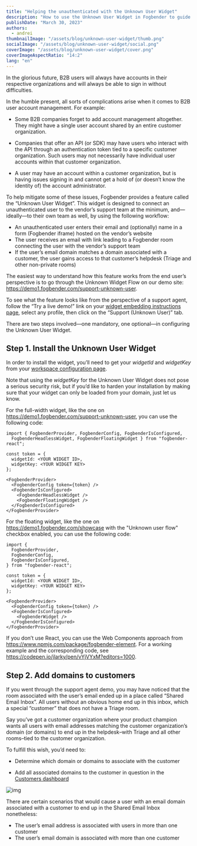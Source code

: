 ```yaml
---
title: "Helping the unauthenticated with the Unknown User Widget"
description: "How to use the Unknown User Widget in Fogbender to guide those without accounts or struggling to sign in to their home helpdesk"
publishDate: "March 30, 2023"
authors:
  - andrei
thumbnailImage: "/assets/blog/unknown-user-widget/thumb.png"
socialImage: "/assets/blog/unknown-user-widget/social.png"
coverImage: "/assets/blog/unknown-user-widget/cover.png"
coverImageAspectRatio: "14:2"
lang: "en"
---
```


In the glorious future, B2B users will always have accounts in their respective organizations and will always be able to sign in without difficulties.

In the humble present, all sorts of complications arise when it comes to B2B user account management. For example:

- Some B2B companies forget to add account management altogether. They might have a single user account shared by an entire customer organization.

- Companies that offer an API (or SDK) may have users who interact with the API through an authentication token tied to a specific customer organization. Such users may not necessarily have individual user accounts within that customer organization.

- A user may have an account within a customer organization, but is having issues signing in and cannot get a hold of (or doesn’t know the identity of) the account administrator.

To help mitigate some of these issues, Fogbender provides a feature called the “Unknown User Widget”. This widget is designed to connect an unauthenticated user to the vendor’s support team at the minimum, and&mdash;ideally&mdash;to their own team as well, by using the following workflow:

- An unauthenticated user enters their email and (optionally) name in a form (Fogbender iframe) hosted on the vendor’s website
- The user receives an email with link leading to a Fogbender room connecting the user with the vendor’s support team
- If the user’s email domain matches a domain associated with a customer, the user gains access to that customer’s helpdesk (Triage and other non-private rooms)

The easiest way to understand how this feature works from the end user’s perspective is to go through the Unknown Widget Flow on our demo site: https://demo1.fogbender.com/support-unknown-user.

To see what the feature looks like from the perspective of a support agent, follow the “Try a live demo!” link on your <a href="https://fogbender.com/admin/-/-/settings/embed" target="_blank">widget embedding instructions page</a>, select any profile, then click on the “Support (Unknown User)” tab.

There are two steps involved&mdash;one mandatory, one optional&mdash;in configuring the Unknown User Widget.

## Step 1. Install the Unknown User Widget

In order to install the widget, you’ll need to get your _widgetId_ and _widgetKey_ from your <a href="https://fogbender.com/admin/-/-/settings/embed" target="_blank">workspace configuration page</a>.

Note that using the _widgetKey_ for the Unknown User Widget does not pose a serious security risk, but if you’d like to harden your installation by making sure that your widget can only be loaded from your domain, just let us know.

For the full-width widget, like the one on https://demo1.fogbender.com/support-unknown-user, you can use the following code:

```
import { FogbenderProvider, FogbenderConfig, FogbenderIsConfigured,
  FogbenderHeadlessWidget, FogbenderFloatingWidget } from "fogbender-react";

const token = {
  widgetId: <YOUR WIDGET ID>,
  widgetKey: <YOUR WIDGET KEY>
};

<FogbenderProvider>
  <FogbenderConfig token={token} />
  <FogbenderIsConfigured>
    <FogbenderHeadlessWidget />
    <FogbenderFloatingWidget />
  </FogbenderIsConfigured>
</FogbenderProvider>
```

For the floating widget, like the one on https://demo1.fogbender.com/showcase with the "Unknown user flow" checkbox enabled, you can use the following code:

```
import {
  FogbenderProvider,
  FogbenderConfig,
  FogbenderIsConfigured,
} from "fogbender-react";

const token = {
  widgetId: <YOUR WIDGET ID>,
  widgetKey: <YOUR WIDGET KEY>
};

<FogbenderProvider>
  <FogbenderConfig token={token} />
  <FogbenderIsConfigured>
    <FogbenderWidget />
  </FogbenderIsConfigured>
</FogbenderProvider>
```

If you don’t use React, you can use the Web Components approach from https://www.npmjs.com/package/fogbender-element. For a working example and the corresponding code, see https://codepen.io/jlarky/pen/vYjVYxM?editors=1000.

## Step 2. Add domains to customers

If you went through the support agent demo, you may have noticed that the room associated with the user’s email ended up in a place called “Shared Email Inbox”. All users without an obvious home end up in this inbox, which a special “customer” that does not have a Triage room.

Say you’ve got a customer organization where your product champion wants all users with email addresses matching the customer organization’s domain (or domains) to end up in the helpdesk–with Triage and all other rooms–tied to the customer organization.

To fulfill this wish, you’d need to:

- Determine which domain or domains to associate with the customer

- Add all associated domains to the customer in question in the <a href="https://fogbender.com/admin/-/-/customers" target="_blank">Customers dashboard</a>

![img](https://fogbender-blog.s3.amazonaws.com/unknown-user-widget-00.png)

There are certain scenarios that would cause a user with an email domain associated with a customer to end up in the Shared Email Inbox nonetheless:

- The user’s email address is associated with users in more than one customer
- The user’s email domain is associated with more than one customer
